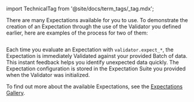 import TechnicalTag from '@site/docs/term_tags/_tag.mdx';

There are many Expectations available for you to use.  To demonstrate the creation of an Expectation through the use of the Validator you defined earlier, here are examples of the process for two of them:

```python name="tests/integration/docusaurus/deployment_patterns/aws_cloud_storage_pandas.py add_expectations"
```

Each time you evaluate an Expectation with `validator.expect_*`, the Expectation is immediately Validated against your provided Batch of data. This instant feedback helps you identify unexpected data quickly. The Expectation configuration is stored in the Expectation Suite you provided when the Validator was initialized.

To find out more about the available Expectations, see the [Expectations Gallery](https://greatexpectations.io/expectations).